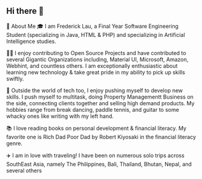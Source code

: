 ## Hi there 👋

<!--
**smallredlobster/smallredlobster** is a ✨ _special_ ✨ repository because its `README.md` (this file) appears on your GitHub profile.

Here are some ideas to get you started:

- 🔭 I’m currently working on ...
- 🌱 I’m currently learning ...
- 👯 I’m looking to collaborate on ...
- 🤔 I’m looking for help with ...
- 💬 Ask me about ...
- 📫 How to reach me: ...
- 😄 Pronouns: ...
- ⚡ Fun fact: ...
-->

🚀 About Me
🎓 I am Frederick Lau, a Final Year Software Engineering Student (specializing in Java, HTML & PHP) and specializing in Artificial Intelligence studies.

👨‍💻 I enjoy contributing to Open Source Projects and have contributed to several Gigantic Organizations including, Material UI, Microsoft, Amazon, Webhint, and countless others. I am exceptionally enthusiastic about learning new technology & take great pride in my ability to pick up skills swiftly.

🎸 Outside the world of tech too, I enjoy pushing myself to develop new skills. I push myself to multitask, doing Property Managementt Business on the side, connecting clients together and selling high demand products. My hobbies range from break dancing, paddle tennis, and guitar to some whacky ones like writing with my left hand.

📚 I love reading books on personal development & financial literacy. My favorite one is Rich Dad Poor Dad by Robert Kiyosaki in the financial literacy genre.

✈️ I am in love with traveling! I have been on numerous solo trips across SouthEast Asia, namely The Philippines, Bali, Thailand, Bhutan, Nepal, and several others

